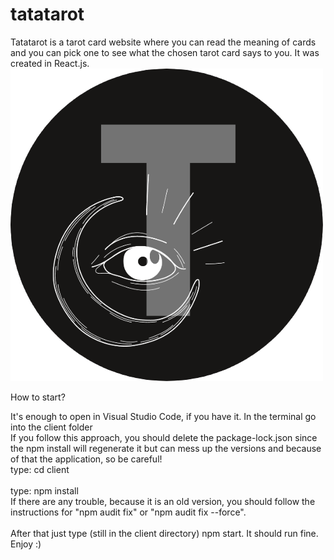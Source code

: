 # tatatarot
Tatatarot is a tarot card website where you can read the meaning of cards and you can pick one to see what the chosen tarot card says to you.
It was created in React.js.
<img src="/client/public/tarotlogotrans.png">

How to start?

It's enough to open in Visual Studio Code, if you have it. In the terminal go into the client folder<br>
If you follow this approach, you should delete the package-lock.json since the npm install will regenerate it but can mess up the versions and because of that the application, so be careful!<br>
type: cd client<br>
<br>
type: npm install<br>
If there are any trouble, because it is an old version, you should follow the instructions for "npm audit fix" or "npm audit fix --force".<br>
<br>
After that just type (still in the client directory) npm start. It should run fine. Enjoy :)
